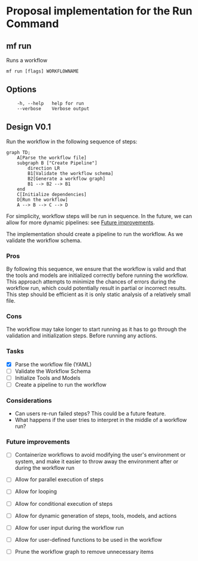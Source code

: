 # Proposal implementation for the Run Command

## mf run

Runs a workflow

```text
mf run [flags] WORKFLOWNAME
```

## Options

```text
    -h, --help   help for run
    --verbose    Verbose output
```

## Design V0.1

Run the workflow in the following sequence of steps:

```mermaid
graph TD;
    A[Parse the workflow file]
    subgraph B ["Create Pipeline"]
        direction LR 
        B1[Validate the workflow schema]
        B2[Generate a workflow graph]
        B1 --> B2 --> B1
    end
    C[Initialize dependencies]
    D[Run the workflow]
    A --> B --> C --> D
```

For simplicity, workflow steps will be run in sequence. In the future, we can allow for more dynamic pipelines: see [Future improvements](#future-improvements).

The implementation should create a pipeline to run the workflow. As we validate the workflow schema.

### Pros

By following this sequence, we ensure that the workflow is valid and that the tools and models are initialized correctly before running the workflow. This approach attempts to minimize the chances of errors during the workflow run, which could potentially result in partial or incorrect results. This step should be efficient as it is only static analysis of a relatively small file.

### Cons

The workflow may take longer to start running as it has to go through the validation and initialization steps. Before running any actions. 

### Tasks

- [x] Parse the workflow file (YAML)
- [ ] Validate the Workflow Schema
- [ ] Initialize Tools and Models
- [ ] Create a pipeline to run the workflow

### Considerations

- Can users re-run failed steps? This could be a future feature.
- What happens if the user tries to interpret in the middle of a workflow run?




### Future improvements

- [ ] Containerize workflows to avoid modifying the user's environment or system, and make it easier to throw away the environment after or during the workflow run
- [ ] Allow for parallel execution of steps
- [ ] Allow for looping
- [ ] Allow for conditional execution of steps
- [ ] Allow for dynamic generation of steps, tools, models, and actions
- [ ] Allow for user input during the workflow run
- [ ] Allow for user-defined functions to be used in the workflow
- [ ] Prune the workflow graph to remove unnecessary items

